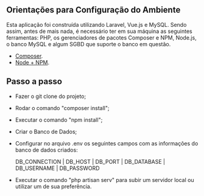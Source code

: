 ## Orientações para Configuração do Ambiente

Esta aplicação foi construída utilizando Laravel, Vue.js e MySQL. Sendo assim, antes de mais nada, é necessário ter em sua máquina as seguintes ferramentas: PHP, os gerenciadores de pacotes Composer e NPM, Node.js, o banco MySQL e algum SGBD que suporte o banco em questão.

-   [Composer](https://getcomposer.org/).
-   [Node + NPM](https://nodejs.org/en/).

## Passo a passo

-   Fazer o git clone do projeto;
-   Rodar o comando "composer install";
-   Executar o comando "npm install";

-   Criar o Banco de Dados;
-   Configurar no arquivo .env os seguintes campos com as informações do banco de dados criados:

    DB_CONNECTION | DB_HOST | DB_PORT | DB_DATABASE | DB_USERNAME | DB_PASSWORD

-   Executar o comando "php artisan serv" para subir um servidor local ou utilizar um de sua preferência.

